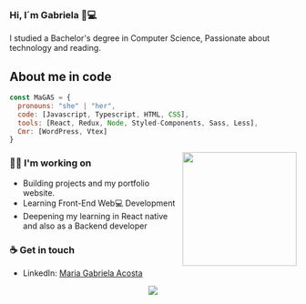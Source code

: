 ### Hi, I´m Gabriela 👋💻
I studied a Bachelor's degree in Computer Science, Passionate about technology and reading.

## About me in code
```js
const MaGAS = {
  pronouns: "she" | "her",
  code: [Javascript, Typescript, HTML, CSS],
  tools: [React, Redux, Node, Styled-Components, Sass, Less],
  Cmr: [WordPress, Vtex] 
}
```
<img align='right' src='https://user-images.githubusercontent.com/5713670/87202985-820dcb80-c2b6-11ea-9f56-7ec461c497c3.gif' width='200"'>

### 👩‍💻 I'm working on
* Building projects and my portfolio website.
* Learning Front-End Web:computer: Development
* Deepening my learning in React native and also as a Backend developer

### ☕ Get in touch
- LinkedIn: <a href = "https://www.linkedin.com/in/maria-gabriela-acosta-salvatierra-583102133/">Maria Gabriela Acosta</a>
<p align="center">
  <a href="https://skillicons.dev">
    <img src="https://skillicons.dev/icons?i=git,js,html,css,nodejs,sass,vscode,tailwind,postgres,ts,bootstrap,redux,wordpress,vtex" />
  </a>
</p>
